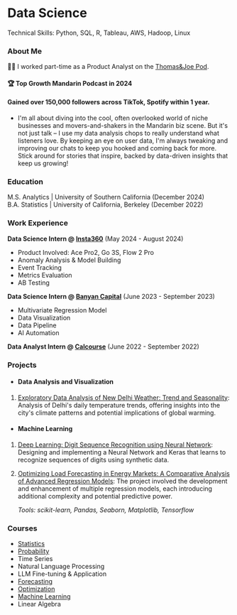 # Data Science
Technical Skills: Python, SQL, R, Tableau, AWS, Hadoop, Linux

### About Me
🙇‍♂️ I worked part-time as a Product Analyst on the [Thomas&Joe Pod](https://xiaohuoche.podcast.xyz/). 
#### 🏆 Top Growth Mandarin Podcast in 2024
#### Gained over 150,000 followers across TikTok, Spotify within 1 year.
- I'm all about diving into the cool, often overlooked world of niche businesses and movers-and-shakers in the Mandarin biz scene. But it's not just talk – I use my data analysis chops to really understand what listeners love. By keeping an eye on user data, I'm always tweaking and improving our chats to keep you hooked and coming back for more. Stick around for stories that inspire, backed by data-driven insights that keep us growing!

### Education
M.S. Analytics | University of Southern California (December 2024)   
B.A. Statistics | University of California, Berkeley (December 2022)

### Work Experience
**Data Science Intern @ [Insta360](https://www.insta360.com/)** (May 2024 - August 2024)

- Product Involved: Ace Pro2, Go 3S, Flow 2 Pro
- Anomaly Analysis & Model Building
- Event Tracking
- Metrics Evaluation
- AB Testing

**Data Science Intern @ [Banyan Capital](https://www.gaorongvc.com/)** (June 2023 - September 2023)

- Multivariate Regression Model
- Data Visualization
- Data Pipeline
- AI Automation

**Data Analyst Intern @ [Calcourse](https://www.calcourse.com/login)** (June 2022 - September 2022)


### Projects
- #### Data Analysis and Visualization
1. [Exploratory Data Analysis of New Delhi Weather: Trend and Seasonality](https://github.com/xinghongma/data-analysis/blob/main/New%20Delhi.pdf): Analysis of Delhi's daily temperature trends, offering insights into the city's climate patterns and potential implications of global warming.
- #### Machine Learning
1. [Deep Learning: Digit Sequence Recognition using Neural Network](https://github.com/xinghongma/ML/blob/main/Deep%20Learning%20Project.ipynb): Designing and implementing a Neural Network and Keras that learns to recognize sequences of digits using synthetic data.
2. [Optimizing Load Forecasting in Energy Markets: A Comparative Analysis of Advanced Regression Models](https://github.com/xinghongma/ML/blob/main/Regression.ipynb): The project involved the development and enhancement of multiple regression models, each introducing additional complexity and potential predictive power.

	_Tools: scikit-learn, Pandas, Seaborn, Matplotlib, Tensorflow_ 


### Courses
- [Statistics](https://www.stat134.org/syllabus.html)
- [Probability](https://susa.berkeley.edu/static/resources/135/135_final.pdf)
- Time Series
- Natural Language Processing
- LLM Fine-tuning & Application
- [Forecasting](https://www.stat157.com/)
- [Optimization](https://web-app.usc.edu/soc/syllabus/20233/31531.doc)
- [Machine Learning](https://stat154.github.io/)
- Linear Algebra
